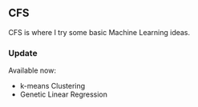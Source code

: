 <h2> CFS </h2>
CFS is where I try some basic Machine Learning ideas.
<br>
<h3> Update </h3>
Available now:
<ul>
  <li> k-means Clustering </li>
  <li> Genetic Linear Regression</li>
</ul>
